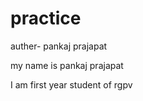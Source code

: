 # practice
auther- pankaj prajapat
<p> my name is pankaj prajapat </p>
<p1> I am first year student of rgpv </p1>
